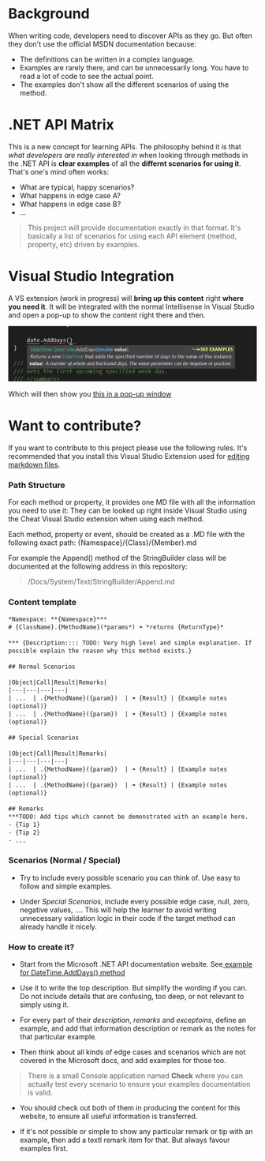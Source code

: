 # Background
When writing code, developers need to discover APIs as they go. But often they don't use the official MSDN documentation because:

- The definitions can be written in a complex language.
- Examples are rarely there, and can be unnecessarily long. You have to read a lot of code to see the actual point.
- The examples don't show all the different scenarios of using the method.

# .NET API Matrix
This is a new concept for learning APIs. The philosophy behind it is that *what developers are really interested in* when looking through methods in the .NET API is **clear examples** of all the **differnt scenarios for using it**. That's one's mind often works:

- What are typical, happy scenarios?
- What happens in edge case A?
- What happens in edge case B?
- ...

> This project will provide documentation exactly in that format. It's basically a list of scenarios for using each API element (method, property, etc) driven by examples.

# Visual Studio Integration
A VS extension (work in progress) will **bring up this content** right **where you need it**. It will be integrated with the normal Intellisense in Visual Studio and open a pop-up to show the content right there and then.

![](Docs/Examples.png)

Which will then show you [this in a pop-up window](Docs/System/DateTime/AddDays.md)

# Want to contribute?
If you want to contribute to this project please use the following rules.
It's recommended that you install this Visual Studio Extension used for [editing markdown files](https://marketplace.visualstudio.com/items?itemName=MadsKristensen.MarkdownEditor).

### Path Structure
For each method or property, it provides one MD file with all the information you need to use it:
They can be looked up right inside Visual Studio using the Cheat Visual Studio extension when using each method.

Each method, property or event, should be created as a .MD file with the following exact path:
{Namespace}/{Class}/{Member}.md

For example the Append() method of the StringBuilder class will be documented at the following address in this repository:
> /Docs/System/Text/StringBuilder/Append.md

### Content template
```
*Namespace: **{Namespace}***
# {ClassName}.{MethodName}(*params*) ➜ *returns {ReturnType}*

*** {Description:::: TODO: Very high level and simple explanation. If possible explain the reason why this method exists.}

## Normal Scenarios

|Object|Call|Result|Remarks|
|---|---|---|---|
| ...  | .{MethodName}({param})  | ➜ {Result} | {Example notes (optional)}
| ...  | .{MethodName}({param})  | ➜ {Result} | {Example notes (optional)}

## Special Scenarios

|Object|Call|Result|Remarks|
|---|---|---|---|
| ...  | .{MethodName}({param})  | ➜ {Result} | {Example notes (optional)}
| ...  | .{MethodName}({param})  | ➜ {Result} | {Example notes (optional)}

## Remarks
***TODO: Add tips which cannot be demonstrated with an example here.
- {Tip 1}
- {Tip 2}
- ...
```

### Scenarios (Normal / Special)

- Try to include every possible scenario you can think of. Use easy to follow and simple examples.

- Under *Special Scenarios*, include every possible edge case, null, zero, negative values, .... This will help the learner to avoid writing unnecessary validation logic in their code if the target method can already handle it nicely.

### How to create it?
- Start from the Microsoft .NET API documentation website. See[ example for DateTime.AddDays() method](https://docs.microsoft.com/en-us/dotnet/api/system.datetime.adddays?view=netframework-4.7.1)

- Use it to write the top description. But simplify the wording if you can. Do not include details that are confusing, too deep, or not relevant to simply using it.

- For every part of their *description*, *remarks* and *exceptoins*, define an example, and add that information description or remark as the notes for that particular example.

- Then think about all kinds of edge cases and scenarios which are not covered in the Microsoft docs, and add examples for those too.

> There is a small Console application named **Check** where you can actually test every scenario to ensure your examples documentation is valid.

- You should check out both of them in producing the content for this website, to ensure all useful information is transferred.

- If it's not possible or simple to show any particular remark or tip with an example, then add a textl remark item for that. But always favour examples first.


